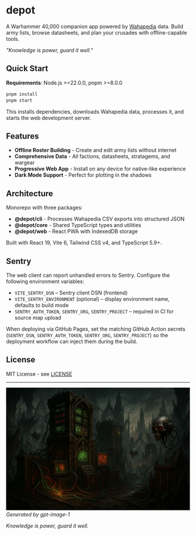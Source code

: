 # depot

A Warhammer 40,000 companion app powered by [Wahapedia](https://wahapedia.ru) data. Build army lists, browse datasheets, and plan your crusades with offline-capable tools.

*"Knowledge is power, guard it well."*

## Quick Start

**Requirements**: Node.js >=22.0.0, pnpm >=8.0.0

```bash
pnpm install
pnpm start
```

This installs dependencies, downloads Wahapedia data, processes it, and starts the web development server.

## Features

- **Offline Roster Building** - Create and edit army lists without internet
- **Comprehensive Data** - All factions, datasheets, stratagems, and wargear
- **Progressive Web App** - Install on any device for native-like experience
- **Dark Mode Support** - Perfect for plotting in the shadows

## Architecture

Monorepo with three packages:
- **@depot/cli** - Processes Wahapedia CSV exports into structured JSON
- **@depot/core** - Shared TypeScript types and utilities
- **@depot/web** - React PWA with IndexedDB storage

Built with React 19, Vite 6, Tailwind CSS v4, and TypeScript 5.9+.

## Sentry

The web client can report unhandled errors to Sentry. Configure the following environment variables:

- `VITE_SENTRY_DSN` – Sentry client DSN (frontend)
- `VITE_SENTRY_ENVIRONMENT` (optional) – display environment name, defaults to build mode
- `SENTRY_AUTH_TOKEN`, `SENTRY_ORG`, `SENTRY_PROJECT` – required in CI for source map upload

When deploying via GitHub Pages, set the matching GitHub Action secrets (`SENTRY_DSN`, `SENTRY_AUTH_TOKEN`, `SENTRY_ORG`, `SENTRY_PROJECT`) so the deployment workflow can inject them during the build.

## License

MIT License - see [LICENSE](LICENSE.md)

---

![Depot](depot.jpeg)
*Generated by gpt-image-1*

*Knowledge is power, guard it well.*
